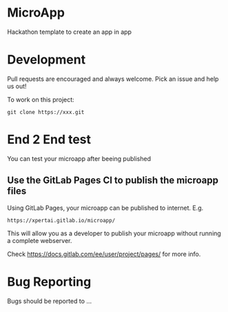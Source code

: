 # MicroApp

Hackathon template to create an app in app

# Development
Pull requests are encouraged and always welcome. Pick an issue and help us out!

To work on this project: 

```
git clone https://xxx.git
````

# End 2 End test
You can test your microapp after beeing published

## Use the GitLab Pages CI to publish the microapp files
Using GitLab Pages, your microapp can be published to internet. E.g.

```
https://xpertai.gitlab.io/microapp/
````

This will allow you as a developer to publish your microapp without running a complete webserver. 

Check https://docs.gitlab.com/ee/user/project/pages/ for more info. 

# Bug Reporting
Bugs should be reported to ...
